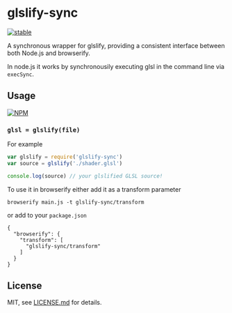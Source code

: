 # glslify-sync

[![stable](http://badges.github.io/stability-badges/dist/stable.svg)](http://github.com/badges/stability-badges)

A synchronous wrapper for glslify, providing a consistent interface between both Node.js and browserify.

In node.js it works by synchronousily executing glsl in the command line via `execSync`.

## Usage

[![NPM](https://nodei.co/npm/glslify-sync.png)](https://www.npmjs.com/package/glslify-sync)

### `glsl = glslify(file)`

For example

```javascript
var glslify = require('glslify-sync')
var source = glslify('./shader.glsl')

console.log(source) // your glslified GLSL source!
```


To use it in browserify either add it as a transform parameter

```
browserify main.js -t glslify-sync/transform
```

or add to your `package.json`

```
{
  "browserify": {
    "transform": [
      "glslify-sync/transform"
    ]
  }
}
```


## License

MIT, see [LICENSE.md](http://github.com/vorg/glslify-sync/blob/master/LICENSE.md) for details.

